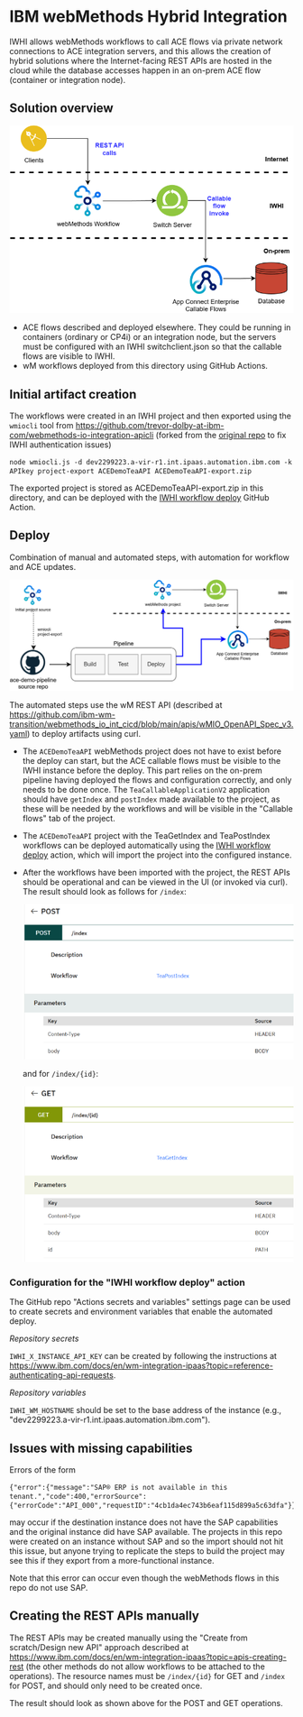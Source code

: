 # IBM webMethods Hybrid Integration 

IWHI allows webMethods workflows to call ACE flows via private network connections
to ACE integration servers, and this allows the creation of hybrid solutions where
the Internet-facing REST APIs are hosted in the cloud while the database accesses
happen in an on-prem ACE flow (container or integration node).

## Solution overview

![solution picture](/demo-infrastructure/images/iwhi-diagram.png)

- ACE flows described and deployed elsewhere. They could be running in containers
  (ordinary or CP4i) or an integration node, but the servers must be configured 
  with an IWHI switchclient.json so that the callable flows are visible to IWHI.
- wM workflows deployed from this directory using GitHub Actions.

## Initial artifact creation

The workflows were created in an IWHI project and then exported using the `wmiocli` tool
from https://github.com/trevor-dolby-at-ibm-com/webmethods-io-integration-apicli (forked 
from the [original repo](https://github.com/ibm-wm-transition/webmethods-io-integration-apicli) 
to fix IWHI authentication issues) 
```
node wmiocli.js -d dev2299223.a-vir-r1.int.ipaas.automation.ibm.com -k APIkey project-export ACEDemoTeaAPI ACEDemoTeaAPI-export.zip
```
The exported project is stored as ACEDemoTeaAPI-export.zip in this directory, and can 
be deployed with the [IWHI workflow deploy](/.github/workflows/iwhi-workflows.yml) GitHub Action.

## Deploy

Combination of manual and automated steps, with automation for workflow and ACE updates.

![pipeline picture](/demo-infrastructure/images/iwhi-diagram-with-pipeline.png)

The automated steps use the wM REST API (described at https://github.com/ibm-wm-transition/webmethods_io_int_cicd/blob/main/apis/wMIO_OpenAPI_Spec_v3.yaml)
to deploy artifacts using curl.

- The `ACEDemoTeaAPI` webMethods project does not have to exist before the deploy can start,
  but the ACE callable flows must be visible to the IWHI instance before the deploy. This
  part relies on the on-prem pipeline having deployed the flows and configuration correctly, 
  and only needs to be done once. The `TeaCallableApplicationV2` application should have 
  `getIndex` and `postIndex` made available to the project, as these will be needed
  by the workflows and will be visible in the "Callable flows" tab of the project.
- The `ACEDemoTeaAPI` project with the TeaGetIndex and TeaPostIndex workflows can be 
  deployed automatically using the [IWHI workflow deploy](/.github/workflows/iwhi-workflows.yml)
  action, which will import the project into the configured instance.
- After the workflows have been imported with the project, the REST APIs should be 
  operational and can be viewed in the UI (or invoked via curl). The result should 
  look as follows for `/index`:

  ![POST](/demo-infrastructure/images/rest-api-POST.png)

  and for `/index/{id}`:

  ![GET](/demo-infrastructure/images/rest-api-GET.png)


### Configuration for the "IWHI workflow deploy" action

The GitHub repo "Actions secrets and variables" settings page can be used to create
secrets and environment variables that enable the automated deploy.

*Repository secrets*

`IWHI_X_INSTANCE_API_KEY` can be created by following the instructions at
https://www.ibm.com/docs/en/wm-integration-ipaas?topic=reference-authenticating-api-requests.

*Repository variables*

`IWHI_WM_HOSTNAME` should be set to the base address of the instance (e.g., 
"dev2299223.a-vir-r1.int.ipaas.automation.ibm.com").

## Issues with missing capabilities

Errors of the form
```
{"error":{"message":"SAP® ERP is not available in this tenant.","code":400,"errorSource":{"errorCode":"API_000","requestID":"4cb1da4ec743b6eaf115d899a5c63dfa"}}}
```
may occur if the destination instance does not have the SAP capabilities and the original
instance did have SAP available. The projects in this repo were created on an instance
without SAP and so the import should not hit this issue, but anyone trying to replicate
the steps to build the project may see this if they export from a more-functional instance.

Note that this error can occur even though the webMethods flows in this repo do not use SAP. 

## Creating the REST APIs manually

The REST APIs may be created manually using the "Create from scratch/Design new API" 
approach described at https://www.ibm.com/docs/en/wm-integration-ipaas?topic=apis-creating-rest 
(the other methods do not allow workflows to be attached to the operations). The resource names
must be `/index/{id}` for GET and `/index` for POST, and should only need to be created once.

The result should look as shown above for the POST and GET operations.

